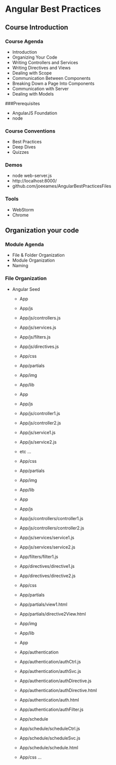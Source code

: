 Angular Best Practices
======================

Course Introduction
-------------------

### Course Agenda
* Introduction
* Organizing Your Code
* Writing Controllers and Services
* Writing Directives and Views
* Dealing with Scope
* Communication Between Components
* Breaking Down a Page Into Components
* Communication with Server
* Dealing with Models

###Prerequisites
* AngularJS Foundation
* node

### Course Conventions
* Best Practices
* Deep Dives
* Quizzes

### Demos
* node web-server.js
* http://localhost:8000/
* github.com/joeeames/AngularBestPracticesFiles

### Tools
* WebStorm
* Chrome

Organization your code
------------

### Module Agenda
* File & Folder Organization
* Module Organization
* Naming

### File Organization

* Angular Seed
    
    * App
    * App/js
    * App/js/controllers.js
    * App/js/services.js
    * App/js/filters.js
    * App/js/directives.js
    * App/css
    * App/partials
    * App/img
    * App/lib
    
    
    * App
    * App/js
    * App/js/controller1.js
    * App/js/controller2.js
    * App/js/service1.js
    * App/js/service2.js
    * etc ...
    * App/css
    * App/partials
    * App/img
    * App/lib
    
    * App
    * App/js
    * App/js/controllers/controller1.js
    * App/js/controllers/controller2.js
    * App/js/services/service1.js
    * App/js/services/service2.js
    * App/filters/filter1.js
    * App/directives/directive1.js
    * App/directives/directive2.js
    * App/css
    * App/partials
    * App/partials/view1.html
    * App/partials/directive2View.html
    * App/img
    * App/lib
        
    * App
    * App/authentication
    * App/authentication/authCtrl.js
    * App/authentication/authSvc.js
    * App/authentication/authDirective.js
    * App/authentication/authDirective.html
    * App/authentication/auth.html
    * App/authentication/authFilter.js
    * App/schedule
    * App/schedule/scheduleCtrl.js
    * App/schedule/scheduleSvc.js
    * App/schedule/schedule.html
    * App/css ...
    